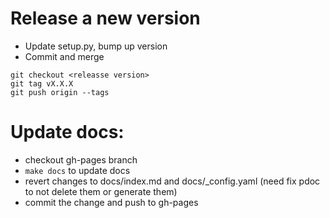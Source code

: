 
# Release a new version

* Update setup.py, bump up version
* Commit and merge

```
git checkout <releasse version>
git tag vX.X.X
git push origin --tags
```

# Update docs:

* checkout gh-pages branch
* ```make docs``` to update docs
* revert changes to docs/index.md and docs/_config.yaml (need fix pdoc to not delete them or generate them)
* commit the change and push to gh-pages
